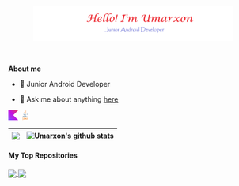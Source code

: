  

<p align="center"><a href="https://murodhonov.github.io"><img width="80%" src="header.png" /></a></p>

<br />

**About me**

- 💼 Junior Android Developer

- 💬 Ask me about anything [here](https://t.me/murodhonov)

<code><img height="20" src="https://raw.githubusercontent.com/github/explore/80688e429a7d4ef2fca1e82350fe8e3517d3494d/topics/kotlin/kotlin.png"></code>
<code><img height="20" src="https://raw.githubusercontent.com/github/explore/80688e429a7d4ef2fca1e82350fe8e3517d3494d/topics/java/java.png"></code>   

| <a href="https://github.com/murodhonov/murodhonov"><img align="center" src="https://github-readme-stats.vercel.app/api/wakatime?username=murodhonov" /></a>  | <a href="https://github.com/murodhonov/murodhonov"><img align="center" src="https://github-readme-stats.vercel.app/api?username=murodhonov&show_icons=true&include_all_commits=true&theme=buefy&hide_border=true&count_private=true" alt="Umarxon's github stats" /></a>   | 
| ------------- | ------------- |

#### My Top Repositories


<a href="https://github.com/murodhonov/Tasbeh-App">
  <img align="center" src="https://github-readme-stats.vercel.app/api/pin/?username=murodhonov&repo=Tasbeh-App&theme=buefy" />
</a>
<a href="https://github.com/murodhonov/weather_ui">
  <img align="center" src="https://github-readme-stats.vercel.app/api/pin/?username=murodhonov&repo=weather_ui&theme=buefy" />
</a>

<br />
<br />
 
